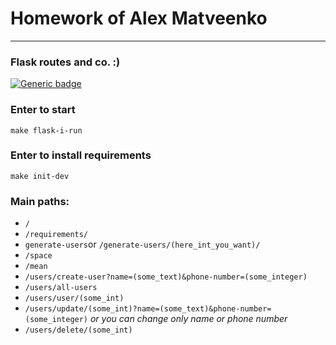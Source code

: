 # Homework of Alex Matveenko

***

### Flask routes and co. :)

[![Generic badge](https://img.shields.io/badge/Flask-Done-<COLOR>.svg)](https://shields.io/)

### Enter to start

`make flask-i-run`

### Enter to install requirements

`make init-dev`

### Main paths:

* `/`
* `/requirements/`
* `generate-users`or `/generate-users/(here_int_you_want)/`
* `/space`
* `/mean`
* `/users/create-user?name=(some_text)&phone-number=(some_integer)`
* `/users/all-users`
* `/users/user/(some_int)`
* `/users/update/(some_int)?name=(some_text)&phone-number=(some_integer)` *or you can change only name or phone number*
* `/users/delete/(some_int)`